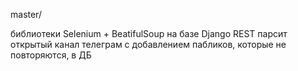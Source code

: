 master/

библиотеки Selenium + BeatifulSoup на базе Django REST
парсит открытый канал телеграм с добавлением пабликов, которые не повторяются, в ДБ
